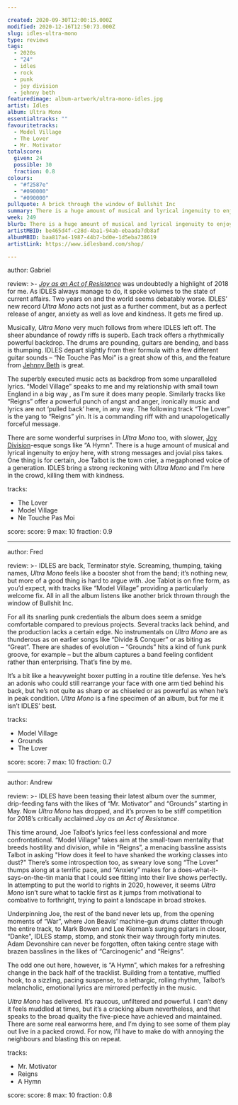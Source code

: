 ```yaml
---

created: 2020-09-30T12:00:15.000Z
modified: 2020-12-16T12:50:73.000Z
slug: idles-ultra-mono
type: reviews
tags:
  - 2020s
  - "24"
  - idles
  - rock
  - punk
  - joy division
  - jehnny beth
featuredimage: album-artwork/ultra-mono-idles.jpg
artist: Idles
album: Ultra Mono
essentialtracks: "" 
favouritetracks:
  - Model Village
  - The Lover
  - Mr. Motivator
totalscore:
  given: 24
  possible: 30
  fraction: 0.8
colours:
  - "#f2587e"
  - "#090000"
  - "#090000"
pullquote: A brick through the window of Bullshit Inc
summary: There is a huge amount of musical and lyrical ingenuity to enjoy here, with strong messages and jovial piss takes. One thing is for certain, Joe Talbot is the town crier, a megaphoned voice of a generation.
week: 249
blurb: There is a huge amount of musical and lyrical ingenuity to enjoy here, with strong messages, jovial piss takes, and Joe Talbot as the megaphoned town crier.
artistMBID: be465d4f-c28d-4ba1-94ab-ebaada7db8af
albumMBID: baa817a4-1987-44b7-bd0e-1d5eba738619
artistLink: https://www.idlesband.com/shop/

---
```


author: Gabriel

review: >-
  [*Joy as an Act of Resistance*](/reviews/idles-joy-as-an-act-of-resistance/) was undoubtedly a highlight of 2018 for me. As IDLES always manage to do, it spoke volumes to the state of current affairs. Two years on and the world seems debatably worse. IDLES’ new record *Ultra Mono* acts not just as a further comment, but as a perfect release of anger, anxiety as well as love and kindness. It gets me fired up.

  Musically, *Ultra Mono* very much follows from where IDLES left off. The sheer abundance of rowdy riffs is superb. Each track offers a rhythmically powerful backdrop. The drums are pounding, guitars are bending, and bass is thumping. IDLES depart slightly from their formula with a few different guitar sounds – “Ne Touche Pas Moi” is a great show of this, and the feature from [Jehnny Beth](/reviews/jehnny-beth-to-love-is-to-live/) is great.

  The superbly executed music acts as backdrop from some unparalleled lyrics. “Model Village” speaks to me and my relationship with small town England in a big way , as I’m sure it does many people. Similarly tracks like “Reigns” offer a powerful punch of angst and anger, ironically music and lyrics are not ‘pulled back’ here, in any way. The following track “The Lover” is the yang to “Reigns” yin. It is a commanding riff with and unapologetically forceful message.

  There are some wonderful surprises in *Ultra Mono* too, with slower, [Joy Division](/reviews/joy-division-unknown-pleasures/)-esque songs like “A Hymn”. There is a huge amount of musical and lyrical ingenuity to enjoy here, with strong messages and jovial piss takes. One thing is for certain, Joe Talbot is the town crier, a megaphoned voice of a generation. IDLES bring a strong reckoning with *Ultra Mono* and I’m here in the crowd, killing them with kindness.

tracks:
  - The Lover
  - Model Village
  - Ne Touche Pas Moi

score:
  score: 9
  max: 10
  fraction: 0.9

---

author: Fred

review: >-
  IDLES are back, Terminator style. Screaming, thumping, taking names, *Ultra Mono* feels like a booster shot from the band; it’s nothing new, but more of a good thing is hard to argue with. Joe Tablot is on fine form, as you’d expect, with tracks like “Model Village” providing a particularly welcome fix. All in all the album listens like another brick thrown through the window of Bullshit Inc.

  For all its snarling punk credentials the album does seem a smidge comfortable compared to previous projects. Several tracks lack behind, and the production lacks a certain edge. No instrumentals on *Ultra Mono* are as thunderous as on earlier songs like “Divide & Conquer” or as biting as “Great”. There are shades of evolution – “Grounds” hits a kind of funk punk groove, for example – but the album captures a band feeling confident rather than enterprising. That’s fine by me.

  It’s a bit like a heavyweight boxer putting in a routine title defense. Yes he’s an adonis who could still rearrange your face with one arm tied behind his back, but he’s not quite as sharp or as chiseled or as powerful as when he’s in peak condition. *Ultra Mono* is a fine specimen of an album, but for me it isn’t IDLES’ best.

tracks:
  - Model Village
  - Grounds
  - The Lover

score:
  score: 7
  max: 10
  fraction: 0.7

---

author: Andrew

review: >-
  IDLES have been teasing their latest album over the summer, drip-feeding fans with the likes of “Mr. Motivator” and “Grounds” starting in May. Now *Ultra Mono* has dropped, and it’s proven to be stiff competition for 2018’s critically acclaimed *Joy as an Act of Resistance*.

  This time around, Joe Talbot’s lyrics feel less confessional and more confrontational. “Model Village” takes aim at the small-town mentality that breeds hostility and division, while in “Reigns”, a menacing bassline assists Talbot in asking "How does it feel to have shanked the working classes into dust?" There’s some introspection too, as sweary love song “The Lover” thumps along at a terrific pace, and “Anxiety” makes for a does-what-it-says-on-the-tin mania that I could see fitting into their live shows perfectly. In attempting to put the world to rights in 2020, however, it seems *Ultra Mono* isn’t sure what to tackle first as it jumps from motivational to combative to forthright, trying to paint a landscape in broad strokes.

  Underpinning Joe, the rest of the band never lets up, from the opening moments of “War”, where Jon Beavis’ machine-gun drums clatter through the entire track, to Mark Bowen and Lee Kiernan’s surging guitars in closer, “Danke", IDLES stamp, stomp, and stonk their way through forty minutes. Adam Devonshire can never be forgotten, often taking centre stage with brazen basslines in the likes of “Carcinogenic” and “Reigns”.

  The odd one out here, however, is “A Hymn”, which makes for a refreshing change in the back half of the tracklist. Building from a tentative, muffled hook, to a sizzling, pacing suspense, to a lethargic, rolling rhythm, Talbot’s melancholic, emotional lyrics are mirrored perfectly in the music.

  *Ultra Mono* has delivered. It’s raucous, unfiltered and powerful. I can’t deny it feels muddled at times, but it’s a cracking album nevertheless, and that speaks to the broad quality the five-piece have achieved and maintained. There are some real earworms here, and I’m dying to see some of them play out live in a packed crowd. For now, I’ll have to make do with annoying the neighbours and blasting this on repeat.

tracks:
  - Mr. Motivator
  - Reigns
  - A Hymn

score:
  score: 8
  max: 10
  fraction: 0.8